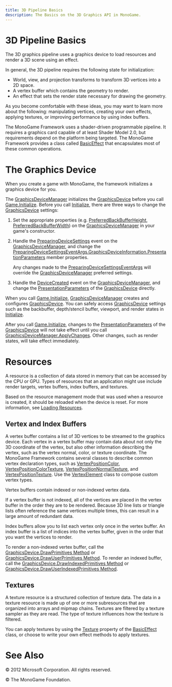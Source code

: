 ```yaml
---
title: 3D Pipeline Basics
description: The Basics on the 3D Graphics API in MonoGame.
---
```

# 3D Pipeline Basics

The 3D graphics pipeline uses a graphics device to load resources and render a 3D scene using an effect.

In general, the 3D pipeline requires the following state for initialization:

* World, view, and projection transforms to transform 3D vertices into a 2D space.
* A vertex buffer which contains the geometry to render.
* An effect that sets the render state necessary for drawing the geometry.

As you become comfortable with these ideas, you may want to learn more about the following: manipulating vertices, creating your own effects, applying textures, or improving performance by using index buffers.

The MonoGame Framework uses a shader-driven programmable pipeline. It requires a graphics card capable of at least Shader Model 2.0, but requirements depend on the platform being targeted. The MonoGame Framework provides a class called [BasicEffect](xref:Microsoft.Xna.Framework.Graphics.BasicEffect) that encapsulates most of these common operations.

# The Graphics Device

When you create a game with MonoGame, the framework initializes a graphics device for you.

The [GraphicsDeviceManager](xref:Microsoft.Xna.Framework.GraphicsDeviceManager) initializes the [GraphicsDevice](xref:Microsoft.Xna.Framework.Graphics.GraphicsDevice) before you call [Game.Initialize](xref:Microsoft.Xna.Framework.Game.Initialize). Before you call [Initialize](xref:Microsoft.Xna.Framework.Game.Initialize), there are three ways to change the [GraphicsDevice](xref:Microsoft.Xna.Framework.Graphics.GraphicsDevice) settings:

1. Set the appropriate properties (e.g. [PreferredBackBufferHeight](xref:Microsoft.Xna.Framework.GraphicsDeviceManager.PreferredBackBufferHeight), [PreferredBackBufferWidth](xref:Microsoft.Xna.Framework.GraphicsDeviceManager.PreferredBackBufferWidth)) on the [GraphicsDeviceManager](xref:Microsoft.Xna.Framework.GraphicsDeviceManager) in your game's constructor.

2. Handle the [PreparingDeviceSettings](E_Microsoft_Xna_Framework_GraphicsDeviceManager_PreparingDeviceSettings.md) event on the [GraphicsDeviceManager](xref:Microsoft.Xna.Framework.GraphicsDeviceManager), and change the [PreparingDeviceSettingsEventArgs.GraphicsDeviceInformation.PresentationParameters](xref:Microsoft.Xna.Framework.Graphics.PresentationParameters) member properties.

    Any changes made to the [PreparingDeviceSettingsEventArgs](xref:Microsoft.Xna.Framework.PreparingDeviceSettingsEventArgs) will override the [GraphicsDeviceManager](xref:Microsoft.Xna.Framework.GraphicsDeviceManager) preferred settings.

3. Handle the [DeviceCreated](E_Microsoft_Xna_Framework_GraphicsDeviceManager_DeviceCreated.md) event on the [GraphicsDeviceManager](xref:Microsoft.Xna.Framework.GraphicsDeviceManager), and change the [PresentationParameters](xref:Microsoft.Xna.Framework.Graphics.GraphicsDevice.PresentationParameters) of the [GraphicsDevice](xref:Microsoft.Xna.Framework.Graphics.GraphicsDevice) directly.

When you call [Game.Initialize](xref:Microsoft.Xna.Framework.Game.Initialize), [GraphicsDeviceManager](xref:Microsoft.Xna.Framework.GraphicsDeviceManager) creates and configures [GraphicsDevice](xref:Microsoft.Xna.Framework.Graphics.GraphicsDevice). You can safely access [GraphicsDevice](xref:Microsoft.Xna.Framework.Graphics.GraphicsDevice) settings such as the backbuffer, depth/stencil buffer, viewport, and render states in [Initialize](xref:Microsoft.Xna.Framework.Game.Initialize).

After you call [Game.Initialize](xref:Microsoft.Xna.Framework.Game.Initialize), changes to the [PresentationParameters](xref:Microsoft.Xna.Framework.Graphics.GraphicsDevice.PresentationParameters) of the [GraphicsDevice](xref:Microsoft.Xna.Framework.Graphics.GraphicsDevice) will not take effect until you call [GraphicsDeviceManager.ApplyChanges](xref:Microsoft.Xna.Framework.GraphicsDeviceManager.ApplyChanges). Other changes, such as render states, will take effect immediately.

# Resources

A resource is a collection of data stored in memory that can be accessed by the CPU or GPU. Types of resources that an application might use include render targets, vertex buffers, index buffers, and textures.

Based on the resource management mode that was used when a resource is created, it should be reloaded when the device is reset. For more information, see [Loading Resources](AppModel_HowTo_LoadResources.md).

## Vertex and Index Buffers

A vertex buffer contains a list of 3D vertices to be streamed to the graphics device. Each vertex in a vertex buffer may contain data about not only the 3D coordinate of the vertex, but also other information describing the vertex, such as the vertex normal, color, or texture coordinate. The MonoGame Framework contains several classes to describe common vertex declaration types, such as [VertexPositionColor](xref:Microsoft.Xna.Framework.Graphics.VertexPositionColor), [VertexPositionColorTexture](xref:Microsoft.Xna.Framework.Graphics.VertexPositionColorTexture), [VertexPositionNormalTexture](xref:Microsoft.Xna.Framework.Graphics.VertexPositionNormalTexture), and [VertexPositionTexture](xref:Microsoft.Xna.Framework.Graphics.VertexPositionTexture). Use the [VertexElement](xref:Microsoft.Xna.Framework.Graphics.VertexElement) class to compose custom vertex types.

Vertex buffers contain indexed or non-indexed vertex data.

If a vertex buffer is not indexed, all of the vertices are placed in the vertex buffer in the order they are to be rendered. Because 3D line lists or triangle lists often reference the same vertices multiple times, this can result in a large amount of redundant data.

Index buffers allow you to list each vertex only once in the vertex buffer. An index buffer is a list of indices into the vertex buffer, given in the order that you want the vertices to render.

To render a non-indexed vertex buffer, call the [GraphicsDevice.DrawPrimitives Method](xref:Microsoft.Xna.Framework.Graphics.GraphicsDevice.DrawPrimitives) or [GraphicsDevice.DrawUserPrimitives Method](xref:Microsoft.Xna.Framework.Graphics.GraphicsDevice.DrawUserPrimitives). To render an indexed buffer, call the [GraphicsDevice.DrawIndexedPrimitives Method](xref:Microsoft.Xna.Framework.Graphics.GraphicsDevice.DrawIndexedPrimitives) or [GraphicsDevice.DrawUserIndexedPrimitives Method](xref:Microsoft.Xna.Framework.Graphics.GraphicsDevice.DrawUserIndexedPrimitives).

## Textures

A texture resource is a structured collection of texture data. The data in a texture resource is made up of one or more subresources that are organized into arrays and mipmap chains. Textures are filtered by a texture sampler as they are read. The type of texture influences how the texture is filtered.

You can apply textures by using the [Texture](xref:Microsoft.Xna.Framework.Graphics.BasicEffect.Texture) property of the [BasicEffect](xref:Microsoft.Xna.Framework.Graphics.BasicEffect) class, or choose to write your own effect methods to apply textures.

# See Also

© 2012 Microsoft Corporation. All rights reserved.

© The MonoGame Foundation.

